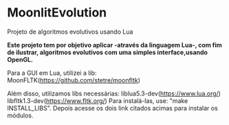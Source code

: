 # MoonlitEvolution
Projeto de algoritmos evolutivos usando Lua

**Este projeto tem por objetivo aplicar -através da linguagem Lua-, com fim de ilustrar, algoritmos evolutivos com uma simples interface,usando OpenGL.**

Para a GUI em Lua, utilizei a lib: MoonFLTK(https://github.com/stetre/moonfltk)

Além disso, utilizamos libs necessárias: liblua5.3-dev(https://www.lua.org/) libfltk1.3-dev(https://www.fltk.org/)
Para instalá-las, use: "make INSTALL_LIBS". Depois acesse os dois link citados acimas para instalar os módulos.

